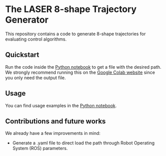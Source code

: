 # The LASER 8-shape Trajectory Generator

This repository contains a code to generate 8-shape trajectories for evaluating control algorithms.

## Quickstart

Run the code inside the [Python notebook](notebooks/8_shape_trajectory_generator.ipynb) to get a file with the desired path. We strongly recommend running this on the [Google Colab website](https://colab.research.google.com/) since you only need the output file.

## Usage

You can find usage examples in the [Python notebook](notebooks/8_shape_trajectory_generator.ipynb).

## Contributions and future works

We already have a few improvements in mind:

* Generate a .yaml file to direct load the path through Robot Operating System (ROS) parameters.